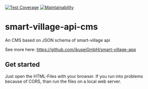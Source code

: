 [![Test Coverage](https://api.codeclimate.com/v1/badges/9290fe5d4ddb83fff2bd/test_coverage)](https://codeclimate.com/github/ikuseiGmbH/smart-village-app-cms/test_coverage) [![Maintainability](https://api.codeclimate.com/v1/badges/9290fe5d4ddb83fff2bd/maintainability)](https://codeclimate.com/github/ikuseiGmbH/smart-village-app-cms/maintainability)

# smart-village-api-cms

An CMS based on JSON schema of smart-village api

See more here: https://github.com/ikuseiGmbH/smart-village-app

## Get started

Just open the HTML-Files with your browser. If you run into problems because of CORS, than run the files on a local web server.
